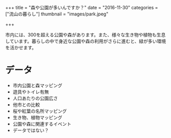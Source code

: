 +++
title = "森や公園が多いんですか？"
date = "2016-11-30"
categories = ["流山の暮らし"]
thumbnail = "images/park.jpeg"

+++

市内には、300を超える公園や森があります。また、様々な生き物や植物も生息しています。暮らしの中で身近な公園や森の利用がさらに進むと、緑が多い環境を活かせます。

# データ

- 市内公園と森マッピング
- 遊具やトイレ有無
- 人口あたりの公園広さ
- 他市との比較
- 桜や紅葉の名所マッピング
- 生き物、植物マッピング
- 公園や森に関連するイベント
- データではない？
